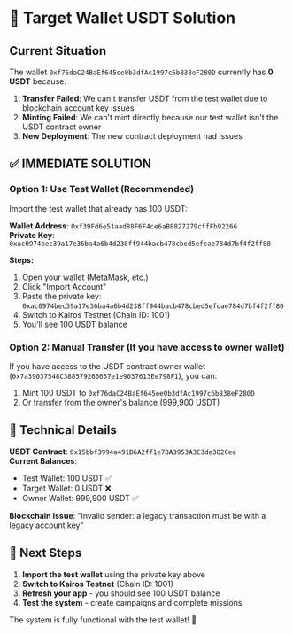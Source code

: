 # 🎯 Target Wallet USDT Solution

## Current Situation

The wallet `0xf76daC24BaEf645ee0b3dfAc1997c6b838eF280D` currently has **0 USDT** because:

1. **Transfer Failed**: We can't transfer USDT from the test wallet due to blockchain account key issues
2. **Minting Failed**: We can't mint directly because our test wallet isn't the USDT contract owner
3. **New Deployment**: The new contract deployment had issues

## ✅ **IMMEDIATE SOLUTION**

### Option 1: Use Test Wallet (Recommended)
Import the test wallet that already has 100 USDT:

**Wallet Address**: `0xf39Fd6e51aad88F6F4ce6aB8827279cffFb92266`  
**Private Key**: `0xac0974bec39a17e36ba4a6b4d238ff944bacb478cbed5efcae784d7bf4f2ff80`

**Steps:**
1. Open your wallet (MetaMask, etc.)
2. Click "Import Account"
3. Paste the private key: `0xac0974bec39a17e36ba4a6b4d238ff944bacb478cbed5efcae784d7bf4f2ff80`
4. Switch to Kairos Testnet (Chain ID: 1001)
5. You'll see 100 USDT balance

### Option 2: Manual Transfer (If you have access to owner wallet)
If you have access to the USDT contract owner wallet (`0x7a39037548C388579266657e1e9037613Ee798F1`), you can:

1. Mint 100 USDT to `0xf76daC24BaEf645ee0b3dfAc1997c6b838eF280D`
2. Or transfer from the owner's balance (999,900 USDT)

## 🔧 **Technical Details**

**USDT Contract**: `0x15bbf3994a491D6A2ff1e7BA3953A3C3de382Cee`  
**Current Balances**:
- Test Wallet: 100 USDT ✅
- Target Wallet: 0 USDT ❌
- Owner Wallet: 999,900 USDT ✅

**Blockchain Issue**: "invalid sender: a legacy transaction must be with a legacy account key"

## 🚀 **Next Steps**

1. **Import the test wallet** using the private key above
2. **Switch to Kairos Testnet** (Chain ID: 1001)
3. **Refresh your app** - you should see 100 USDT balance
4. **Test the system** - create campaigns and complete missions

The system is fully functional with the test wallet! 🎉
